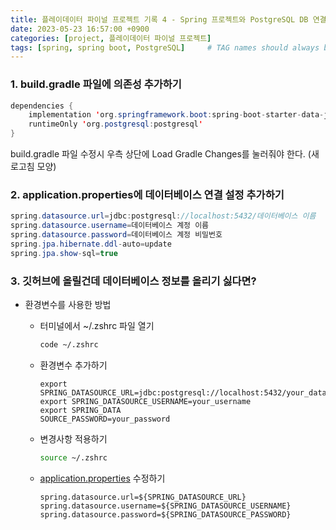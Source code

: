 ```yaml
---
title: 플레이데이터 파이널 프로젝트 기록 4 - Spring 프로젝트와 PostgreSQL DB 연결하기
date: 2023-05-23 16:57:00 +0900
categories: [project, 플레이데이터 파이널 프로젝트]
tags: [spring, spring boot, PostgreSQL]     # TAG names should always be lowercase
---
```


### 1. build.gradle 파일에 의존성 추가하기

```java
dependencies {
    implementation 'org.springframework.boot:spring-boot-starter-data-jpa'
    runtimeOnly 'org.postgresql:postgresql'
}
```

build.gradle 파일 수정시 우측 상단에 Load Gradle Changes를 눌러줘야 한다. (새로고침 모양)

### 2. application.properties에 데이터베이스 연결 설정 추가하기

```java
spring.datasource.url=jdbc:postgresql://localhost:5432/데이터베이스 이름
spring.datasource.username=데이터베이스 계정 이름
spring.datasource.password=데이터베이스 계정 비밀번호
spring.jpa.hibernate.ddl-auto=update
spring.jpa.show-sql=true
```

### 3. 깃허브에 올릴건데 데이터베이스 정보를 올리기 싫다면?
- 환경변수를 사용한 방법
    - 터미널에서 ~/.zshrc 파일 열기
        
        ```bash
        code ~/.zshrc
        ```
        
    - 환경변수 추가하기
        
        ```
        export SPRING_DATASOURCE_URL=jdbc:postgresql://localhost:5432/your_database
        export SPRING_DATASOURCE_USERNAME=your_username
        export SPRING_DATA
        SOURCE_PASSWORD=your_password
        ```
        
    - 변경사항 적용하기
        
        ```bash
        source ~/.zshrc
        ```
        
    - [application.properties](http://application.properties) 수정하기
        
        ```
        spring.datasource.url=${SPRING_DATASOURCE_URL}
        spring.datasource.username=${SPRING_DATASOURCE_USERNAME}
        spring.datasource.password=${SPRING_DATASOURCE_PASSWORD}
        ```
        